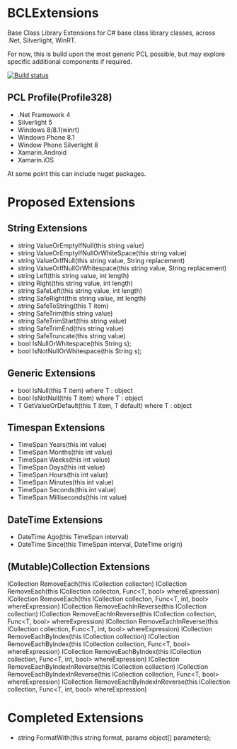 BCLExtensions
=============

Base Class Library Extensions for C# base class library classes, across .Net, Silverlight, WinRT.

For now, this is build upon the most generic PCL possible, but may explore specific additional components if required.

[![Build status](https://ci.appveyor.com/api/projects/status/j06g6b18e976wx3b)](https://ci.appveyor.com/project/MarkClearwater/bclextensions)

PCL Profile(Profile328)
-----------------------
* .Net Framework 4
* Silverlight 5
* Windows 8/8.1(winrt)
* Windows Phone 8.1
* Window Phone Silverlight 8
* Xamarin.Android
* Xamarin.iOS

At some point this can include nuget packages.

Proposed Extensions
===================

String Extensions
-----------------
* string ValueOrEmptyIfNull(this string value)
* string ValueOrEmptyIfNullOrWhiteSpace(this string value)
* string ValueOrIfNull(this string value, String replacement)
* string ValueOrIfNullOrWhitespace(this string value, String replacement)
* string Left(this string value, int length)
* string Right(this string value, int length)
* string SafeLeft(this string value, int length)
* string SafeRight(this string value, int length)
* string SafeToString<T>(this T item)
* string SafeTrim(this string value)
* string SafeTrimStart(this string value)
* string SafeTrimEnd(this string value)
* string SafeTruncate(this string value)
* bool IsNullOrWhitespace(this String s);
* bool IsNotNullOrWhitespace(this String s);


Generic Extensions
-----------------
* bool IsNull<T>(this T item) where T : object
* bool IsNotNull<T>(this T item) where T : object
* T GetValueOrDefault<T>(this T item, T default) where T : object

Timespan Extensions
-------------------
* TimeSpan Years(this int value)
* TimeSpan Months(this int value)
* TimeSpan Weeks(this int value)
* TimeSpan Days(this int value)
* TimeSpan Hours(this int value)
* TimeSpan Minutes(this int value)
* TimeSpan Seconds(this int value)
* TimeSpan Milliseconds(this int value)

DateTime Extensions
-------------------
* DateTime Ago(this TimeSpan interval)
* DateTime Since(this TimeSpan interval, DateTime origin)


(Mutable)Collection Extensions
-------------------
ICollection<T> RemoveEach<T>(this ICollection<T> collecton)
ICollection<T> RemoveEach<T>(this ICollection<T> collecton, Func<T, bool> whereExpression)
ICollection<T> RemoveEach<T>(this ICollection<T> collecton, Func<T, int, bool> whereExpression)
ICollection<T> RemoveEachInReverse<T>(this ICollection<T> collection)
ICollection<T> RemoveEachInReverse<T>(this ICollection<T> collection, Func<T, bool> whereExpression)
ICollection<T> RemoveEachInReverse<T>(this ICollection<T> collection, Func<T, int, bool> whereExpression)
ICollection<T> RemoveEachByIndex<T>(this ICollection<T> collection)
ICollection<T> RemoveEachByIndex<T>(this ICollection<T> collection, Func<T, bool> whereExpression)
ICollection<T> RemoveEachByIndex<T>(this ICollection<T> collection, Func<T, int, bool> whereExpression)
ICollection<T> RemoveEachByIndexInReverse<T>(this ICollection<T> collection)
ICollection<T> RemoveEachByIndexInReverse<T>(this ICollection<T> collection, Func<T, bool> whereExpression)
ICollection<T> RemoveEachByIndexInReverse<T>(this ICollection<T> collection, Func<T, int, bool> whereExpression)

Completed Extensions
====================
* string FormatWith(this string format, params object[] parameters);
